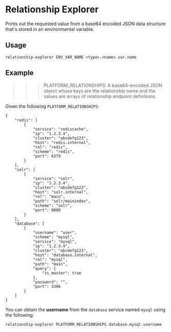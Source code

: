 # Relationship Explorer

Prints out the requested value from a base64 encoded JSON data structure that's
stored in an environmental variable.

## Usage

```
relationship-explorer ENV_VAR_NAME <type>.<name>.var.name
```

## Example

>>> PLATFORM_RELATIONSHIPS: A base64-encoded JSON object whose keys are the relationship name and the values are arrays of relationship endpoint definitions.

Given the following `PLATFORM_RELATIONSHIPS`:

```
{
    "redis": [
        {
            "service": "rediscache",
            "ip": "1.2.3.4",
            "cluster": "abcdefg123",
            "host": "redis.internal",
            "rel": "redis",
            "scheme": "redis",
            "port": 6379
        }
    ],
    "solr": [
        {
            "service": "solr",
            "ip": "1.2.3.4",
            "cluster": "abcdefg123",
            "host": "solr.internal",
            "rel": "main",
            "path": "solr/mainindex",
            "scheme": "solr",
            "port": 8080
        }
    ],
    "database": [
        {
            "username": "user",
            "scheme": "mysql",
            "service": "mysql",
            "ip": "1.2.3.4",
            "cluster": "abcdefg123",
            "host": "database.internal",
            "rel": "mysql",
            "path": "main",
            "query": {
                "is_master": true
            },
            "password": "",
            "port": 3306
        }
    ]
}

```

You can obtain the **username** from the `database` service named `mysql` using the following:


```
relationship-explorer PLATFORM_RELATIONSHIPS database.mysql.username
```
